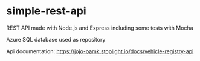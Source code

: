 # simple-rest-api

REST API made with Node.js and Express including some tests with Mocha

Azure SQL database used as repository

Api documentation:
https://jojo-oamk.stoplight.io/docs/vehicle-registry-api
